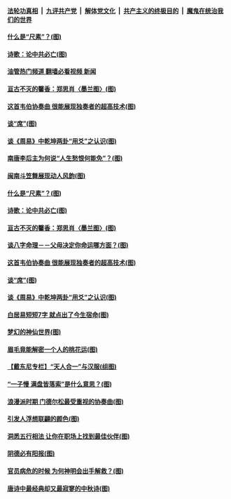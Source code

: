 ####  [法轮功真相](../../../../basic/blob/master/README.md?t=09150901) &nbsp;|&nbsp; [九评共产党](../../../../9ping.md/blob/master/README.md?t=09150901) &nbsp;|&nbsp; [解体党文化](../../../../jtdwh.md/blob/master/README.md?t=09150901)  &nbsp;|&nbsp; [共产主义的终极目的](../../../../gczydzjmd.md/blob/master/README.md?t=09150901) &nbsp;|&nbsp; [魔鬼在统治我们的世界](../../../../mgztzwmdsj.md/blob/master/README.md?t=09150901) 

#### [什么是“尺素”？(图)](../pages/p7/1016606.md?t=09150901) 

#### [诗歌：论中共必亡(图)](../pages/p7/1016533.md?t=09150901) 

#### [油管热门频道 翻墙必看视频 新闻](http://45.76.130.85:81/youtube.html?09150901)

#### [亘古不灭的馨香：郑思肖〈墨兰图〉(图)](../pages/p7/1016446.md?t=09150901) 

#### [这首韦伯协奏曲 很能展现独奏者的超高技术(图)](../pages/p7/1016196.md?t=09150901) 

#### [谈“席”(图)](../pages/p7/1016202.md?t=09150901) 

#### [谈《周易》中乾坤两卦“用爻”之认识(图)](../pages/p7/1016201.md?t=09150901) 

#### [南唐李后主为何说“人生愁恨何能免”？(图)](../pages/p7/1014994.md?t=09150901) 

#### [闽南斗笠舞展现动人风韵(图)](../pages/p7/1015589.md?t=09150901) 

#### [什么是“尺素”？(图)](../pages/p7/1016606.md?t=09150901) 

#### [诗歌：论中共必亡(图)](../pages/p7/1016533.md?t=09150901) 

#### [亘古不灭的馨香：郑思肖〈墨兰图〉(图)](../pages/p7/1016446.md?t=09150901) 

#### [谈八字命理－－父母决定你命运哪方面？(图)](../pages/p7/1016615.md?t=09150901) 

#### [这首韦伯协奏曲 很能展现独奏者的超高技术(图)](../pages/p7/1016196.md?t=09150901) 

#### [谈“席”(图)](../pages/p7/1016202.md?t=09150901) 

#### [谈《周易》中乾坤两卦“用爻”之认识(图)](../pages/p7/1016201.md?t=09150901) 

#### [白居易短短7字 就点出了今生宿命(图)](../pages/p7/1016526.md?t=09150901) 

#### [梦幻的神仙世界(图)](../pages/p7/1015588.md?t=09150901) 

#### [眉毛竟能解密一个人的桃花运(图)](../pages/p7/1013115.md?t=09150901) 

#### [【戴东尼专栏】“天人合一”与汉服(组图)](../pages/p7/1012023.md?t=09150901) 

#### [“一子慢 满盘皆落索”是什么意思？(图)](../pages/p7/1016379.md?t=09150901) 

#### [浪漫派时期 门德尔松最受重视的协奏曲(图)](../pages/p7/1016195.md?t=09150901) 

#### [引发人浮想联翩的颜色(图)](../pages/p7/1016168.md?t=09150901) 

#### [洞悉五行相法 让你在职场上找到最佳伙伴(图)](../pages/p7/1016063.md?t=09150901) 

#### [阴德必有阳报(图)](../pages/p7/1016420.md?t=09150901) 

#### [官员病危的时候 为何神明会出手解救？(图)](../pages/p7/1015902.md?t=09150901) 

#### [唐诗中最经典却又最寂寥的中秋诗(图)](../pages/p7/1001655.md?t=09150901) 

<img src='http://gfw-breaker.win/goodnews/indexes/p7.md' width='0px' height='0px'/>
